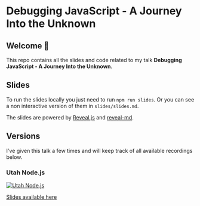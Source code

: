 # Debugging JavaScript - A Journey Into the Unknown

## Welcome 👋

This repo contains all the slides and code related to my talk **Debugging JavaScript - A Journey Into the Unknown**.

## Slides

To run the slides locally you just need to run `npm run slides`. Or you can see a non interactive version of them in `slides/slides.md`.

The slides are powered by [Reveal.js](https://www.npmjs.com/package/reveal) and [reveal-md](https://www.npmjs.com/package/reveal-md).

## Versions

I've given this talk a few times and will keep track of all available recordings below.

### Utah Node.js
[![Utah Node.js](http://img.youtube.com/vi/8f4ghrSRd6w/0.jpg)](http://www.youtube.com/watch?v=8f4ghrSRd6w)

[Slides available here](https://docs.google.com/presentation/d/1yTaI2Oq724OdPdTkboUu_RjonAZFUDc5AQCZuagiq9Y/edit#slide=id.p)
